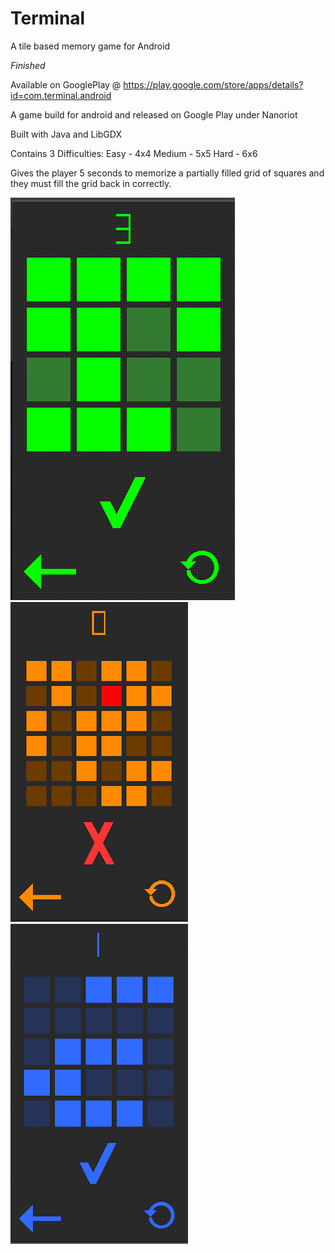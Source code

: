 # Terminal
A tile based memory game for Android

*Finished*

Available on GooglePlay @ https://play.google.com/store/apps/details?id=com.terminal.android

A game build for android and released on Google Play under Nanoriot

Built with Java and LibGDX

Contains 3 Difficulties:
Easy - 4x4
Medium - 5x5
Hard - 6x6

Gives the player 5 seconds to memorize a partially filled grid of squares and they must fill the grid back in correctly.


![screenshot](https://github.com/Nanoparty/Terminal/blob/master/ter1.PNG)
![screenshot](https://github.com/Nanoparty/Terminal/blob/master/orange.png)
![screenshot](https://github.com/Nanoparty/Terminal/blob/master/blue.png)
